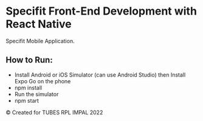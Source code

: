 # Specifit Front-End Development with React Native

Specifit Mobile Application.  

## How to Run:  
- Install Android or iOS Simulator (can use Android Studio) then Install Expo Go on the phone
- npm install
- Run the simulator
- npm start

© Created for TUBES RPL IMPAL 2022
